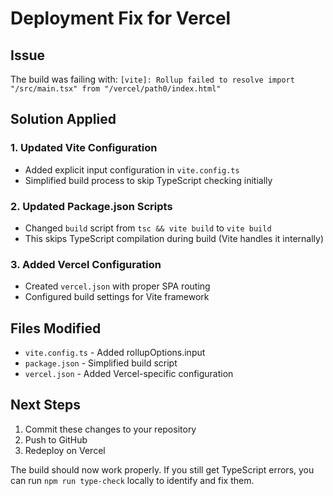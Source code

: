 # Deployment Fix for Vercel

## Issue
The build was failing with: `[vite]: Rollup failed to resolve import "/src/main.tsx" from "/vercel/path0/index.html"`

## Solution Applied

### 1. Updated Vite Configuration
- Added explicit input configuration in `vite.config.ts`
- Simplified build process to skip TypeScript checking initially

### 2. Updated Package.json Scripts
- Changed `build` script from `tsc && vite build` to `vite build`
- This skips TypeScript compilation during build (Vite handles it internally)

### 3. Added Vercel Configuration
- Created `vercel.json` with proper SPA routing
- Configured build settings for Vite framework

## Files Modified
- `vite.config.ts` - Added rollupOptions.input
- `package.json` - Simplified build script
- `vercel.json` - Added Vercel-specific configuration

## Next Steps
1. Commit these changes to your repository
2. Push to GitHub
3. Redeploy on Vercel

The build should now work properly. If you still get TypeScript errors, you can run `npm run type-check` locally to identify and fix them.
